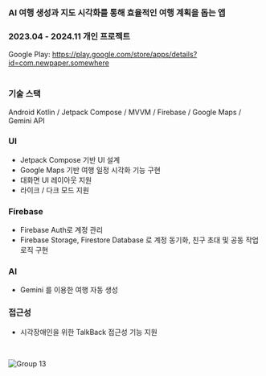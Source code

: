 ### AI 여행 생성과 지도 시각화를 통해 효율적인 여행 계획을 돕는 앱
### 2023.04 - 2024.11 개인 프로젝트

Google Play: https://play.google.com/store/apps/details?id=com.newpaper.somewhere
</br></br>


### 기술 스택

Android Kotlin / Jetpack Compose / MVVM / Firebase / Google Maps / Gemini API

### UI

- Jetpack Compose 기반 UI 설계
- Google Maps 기반 여행 일정 시각화 기능 구현
- 대화면 UI 레이아웃 지원
- 라이크 / 다크 모드 지원

### Firebase

- Firebase Auth로 계정 관리
- Firebase Storage, Firestore Database 로 
계정 동기화, 친구 초대 및 공동 작업 로직 구현

### AI

- Gemini 를 이용한 여행 자동 생성

### 접근성

- 시각장애인을 위한 TalkBack 접근성 기능 지원
</br>

![Group 13](https://github.com/user-attachments/assets/14e59b88-5123-4653-8a59-e003f2966639)
